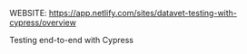 WEBSITE: https://app.netlify.com/sites/datavet-testing-with-cypress/overview

Testing end-to-end with Cypress
